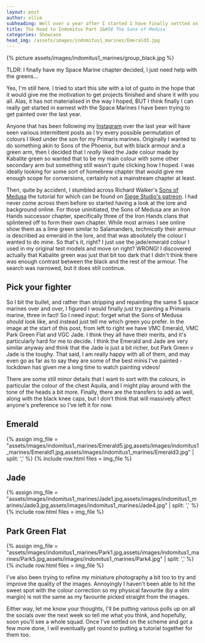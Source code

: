 ```yaml
---
layout: post
author: ollie
subheading: Well over a year after I started I have finally settled on a scheme for my space marines.
title: The Road to Indomitus Part 1&#58 The Sons of Medusa
categories: Showcase
head_img: /assets/images/indomitus1_marines/Emerald3.jpg
---
```


{% picture assets/images/indomitus1_marines/group_black.jpg %}

TLDR: I finally have my Space Marine chapter decided, I just need help with the greens...

Yes, I'm still here. I tried to start this site with a lot of gusto in the hope that it would give me the motivation to get projects finished and share it with you all. Alas, it has not materialised in the way I hoped, BUT I think finally I can really get started in earnest with the Space Marines I have been trying to get painted over the last year.

<!--more-->

Anyone that has been following my [Instagram](https://www.instagram.com/ifthehuefits.blog/) over the last year will have seen various intermittent posts as I try every possible permutation of colours I liked under the son for my Primaris marines. Originally I wanted to do something akin to Sons of the Phoenix, but with black armour and a green arm, then I decided that I *really* liked the Jade colour made by Kabalite green so wanted that to be my main colour with some other secondary arm but something still wasn't quite clicking how I hoped. I was ideally looking for some sort of homebrew chapter that would give me enough scope for conversions, certainly not a mainstream chapter at least.

Then, quite by accident, I stumbled across Richard Walker's [Sons of Medusa](https://www.instagram.com/p/CRmB3PEIJez/) the tutorial for which can be found on [Siege Studio's patreon](https://www.patreon.com/siegestudios). I had never come across them before so started having a look at the lore and background online. For those uninitiated, the Sons of Medusa are an Iron Hands successor chapter, specifically three of the Iron Hands clans that splintered off to form their own chapter. While most armies I see online show them as a lime green similar to Salamanders, *technically* their armour is described as emerald in the lore, and that was absolutely the colour I wanted to do mine. So that's it, right? I just use the jade/emerald colour I used in my original test models and move on right? WRONG! I discovered actually that Kabalite green was just that bit too dark that I didn't think there was enough contrast between the black and the rest of the armour. The search was narrowed, but it does still continue.

## Pick your fighter

So I bit the bullet, and rather than stripping and repainting the same 5 space marines over and over, I figured I would finally just try painting a Primaris marine, three in fact! So I need input: forget what the Sons of Medusa *should* look like, and instead just tell me which green you prefer. In the image at the start of this post, from left to right we have VMC Emerald, VMC Park Green Flat and VGC Jade. I think they all have their merits, and it's particularly hard for me to decide. I think the Emerald and Jade are very similar anyway and think that the Jade is just a bit richer, but Park Green v Jade is the toughy. That said, I am really happy with all of them, and may even go as far as to say they are some of the best minis I've painted - lockdown has given me a long time to watch painting videos!

There are some still minor details that I want to sort with the colours, in particular the colour of the chest Aquila, and I might play around with the tone of the heads a bit more. Finally, there are the transfers to add as well, along with the black knee caps, but I don't think that will massively affect anyone's preference so I've left it for now.

## Emerald
<div class="row-images">
{% assign img_file = "assets/images/indomitus1_marines/Emerald5.jpg,assets/images/indomitus1_marines/Emerald1.jpg,assets/images/indomitus1_marines/Emerald3.jpg" | split: ',' %}
{% include row.html files = img_file %}
</div>

## Jade
<div class="row-images">
{% assign img_file = "assets/images/indomitus1_marines/Jade1.jpg,assets/images/indomitus1_marines/Jade3.jpg,assets/images/indomitus1_marines/Jade4.jpg" | split: ',' %}
{% include row.html files = img_file %}
</div>

## Park Green Flat
<div class="row-images">
{% assign img_file = "assets/images/indomitus1_marines/Park1.jpg,assets/images/indomitus1_marines/Park5.jpg,assets/images/indomitus1_marines/Park4.jpg" | split: ',' %}
{% include row.html files = img_file %}
</div>

I've also been trying to refine my miniature photography a bit too to try and improve the quality of the images. Annoyingly I haven't been able to hit the sweet spot with the colour correction so my physical favourite (by a slim margin) is not the same as my favourite picked straight from the images.

Either way, let me know your thoughts, I'll be putting various polls up on all the socials over the next week so tell me what you think, and hopefully, soon you'll see a whole squad. Once I've settled on the scheme and got a few more done, I will eventually get round to putting a tutorial together for them too.